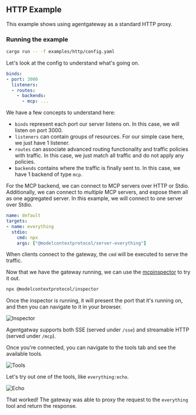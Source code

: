 ## HTTP Example

This example shows using agentgateway as a standard HTTP proxy.
### Running the example

```bash
cargo run -- -f examples/http/config.yaml
```

Let's look at the config to understand what's going on.

```yaml
binds:
- port: 3000
  listeners:
  - routes:
    - backends:
      - mcp: ...
```

We have a few concepts to understand here:
* `binds` represent each port our server listens on. In this case, we will listen on port 3000.
* `listeners` can contain groups of resources. For our simple case here, we just have 1 listener.
* `routes` can associate advanced routing functionality and traffic policies with traffic. In this case, we just match all traffic and do not apply any policies.
* `backends` contains where the traffic is finally sent to. In this case, we have 1 backend of type `mcp`.

For the MCP backend, we can connect to MCP servers over HTTP or Stdio.
Additionally, we can connect to *multiple* MCP servers, and expose them all as one aggregated server.
In this example, we will connect to one server over Stdio.

```yaml
name: default
targets:
- name: everything
  stdio:
    cmd: npx
    args: ["@modelcontextprotocol/server-everything"]
```

When clients connect to the gateway, the `cmd` will be executed to serve the traffic.

Now that we have the gateway running, we can use the [mcpinspector](https://github.com/modelcontextprotocol/inspector) to try it out.
```bash
npx @modelcontextprotocol/inspector
```
Once the inspector is running, it will present the port that it's running on, and then you can navigate to it in your browser.

![Inspector](./img/connect.png)

Agentgatway supports both SSE (served under `/sse`) and streamable HTTP (served under `/mcp`).

Once you're connected, you can navigate to the tools tab and see the available tools.

![Tools](./img/tools.png)

Let's try out one of the tools, like `everything:echo`.

![Echo](./img/echo.png)

That worked! The gateway was able to proxy the request to the `everything` tool and return the response.